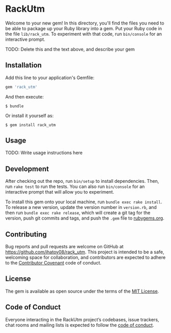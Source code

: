 # RackUtm

Welcome to your new gem! In this directory, you'll find the files you need to be able to package up your Ruby library into a gem. Put your Ruby code in the file `lib/rack_utm`. To experiment with that code, run `bin/console` for an interactive prompt.

TODO: Delete this and the text above, and describe your gem

## Installation

Add this line to your application's Gemfile:

```ruby
gem 'rack_utm'
```

And then execute:

    $ bundle

Or install it yourself as:

    $ gem install rack_utm

## Usage

TODO: Write usage instructions here

## Development

After checking out the repo, run `bin/setup` to install dependencies. Then, run `rake test` to run the tests. You can also run `bin/console` for an interactive prompt that will allow you to experiment.

To install this gem onto your local machine, run `bundle exec rake install`. To release a new version, update the version number in `version.rb`, and then run `bundle exec rake release`, which will create a git tag for the version, push git commits and tags, and push the `.gem` file to [rubygems.org](https://rubygems.org).

## Contributing

Bug reports and pull requests are welcome on GitHub at https://github.com/ihatov08/rack_utm. This project is intended to be a safe, welcoming space for collaboration, and contributors are expected to adhere to the [Contributor Covenant](http://contributor-covenant.org) code of conduct.

## License

The gem is available as open source under the terms of the [MIT License](https://opensource.org/licenses/MIT).

## Code of Conduct

Everyone interacting in the RackUtm project’s codebases, issue trackers, chat rooms and mailing lists is expected to follow the [code of conduct](https://github.com/ihatov08/rack_utm/blob/master/CODE_OF_CONDUCT.md).
